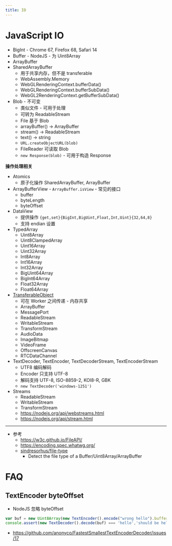 ```yaml
---
title: IO
---
```


# JavaScript IO

- BigInt - Chrome 67, Firefox 68, Safari 14
- Buffer - NodeJS - 为 Uint8Array
- ArrayBuffer
- SharedArrayBuffer
  - 用于共享内存，但不是 transferable
  - WebAssembly.Memory
  - WebGLRenderingContext.bufferData()
  - WebGLRenderingContext.bufferSubData()
  - WebGL2RenderingContext.getBufferSubData()
- Blob - 不可变
  - 类似文件 - 可用于处理
  - 可转为 ReadableStream
  - File 基于 Blob
  - arrayBuffer() -> ArrayBuffer
  - stream() -> ReadableStream
  - text() -> string
  - `URL.createObjectURL(blob)`
  - FileReader 可读取 Blob
  - `new Response(blob)` - 可用于构造 Response

**操作处理相关**

- Atomics
  - 原子化操作 SharedArrayBuffer, ArrayBuffer
- ArrayBufferView - `ArrayBuffer.isView` - 常见的接口
  - buffer
  - byteLength
  - byteOffset
- DataView
  - 提供操作 `{get,set}{BigInt,BigUint,Float,Int,Uint}{32,64,8}`
  - 支持 endian 设置
- TypedArray
  - Uint8Array
  - Uint8ClampedArray
  - Uint16Array
  - Uint32Array
  - Int8Array
  - Int16Array
  - Int32Array
  - BigUint64Array
  - BigInt64Array
  - Float32Array
  - Float64Array
- [TransferableObject](https://developer.mozilla.org/en-US/docs/Glossary/Transferable_objects)
  - 可在 Worker 之间传递 - 内存共享
  - ArrayBuffer
  - MessagePort
  - ReadableStream
  - WritableStream
  - TransformStream
  - AudioData
  - ImageBitmap
  - VideoFrame
  - OffscreenCanvas
  - RTCDataChannel
- TextDecoder, TextEncoder, TextDecoderStream, TextEncoderStream
  - UTF8 编码解码
  - Encoder 只支持 UTF-8
  - 解码支持 UTF-8, ISO-8859-2, KOI8-R, GBK
  - `new TextDecoder('windows-1251')`
- Streams
  - ReadableStream
  - WritableStream
  - TransformStream
  - https://nodejs.org/api/webstreams.html
  - https://nodejs.org/api/stream.html

---

- 参考
  - https://w3c.github.io/FileAPI/
  - https://encoding.spec.whatwg.org/
  - [sindresorhus/file-type](https://github.com/sindresorhus/file-type)
    - Detect the file type of a Buffer/Uint8Array/ArrayBuffer


# FAQ

## TextEncoder byteOffset

- NodeJS 忽略 byteOffset

```js
var buf = new Uint8Array(new TextEncoder().encode("wrong hello").buffer, 6);
console.assert(new TextDecoder().decode(buf) === 'hello','should be hello')
```

- https://github.com/anonyco/FastestSmallestTextEncoderDecoder/issues/17
